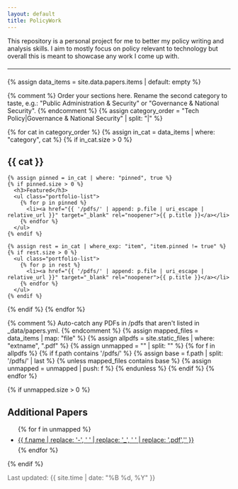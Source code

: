 ```yaml
---
layout: default
title: PolicyWork
---
```


<style>
.portfolio-list li { margin: 0.4rem 0; }
.small { color:#666; font-size:0.9rem; }
hr { margin: 1.25rem 0; }
</style>

<!-- Hero paragraph -->
This repository is a personal project for me to better my policy writing and analysis skills. I aim to mostly focus on policy relevant to technology but overall this is meant to showcase any work I come up with.

<hr/>

<!-- Category list built from _data/papers.yml -->
{% assign data_items = site.data.papers.items | default: empty %}

{% comment %}
Order your sections here. Rename the second category to taste, e.g.:
"Public Administration & Security" or "Governance & National Security".
{% endcomment %}
{% assign category_order = "Tech Policy|Governance & National Security" | split: "|" %}

{% for cat in category_order %}
  {% assign in_cat = data_items | where: "category", cat %}
  {% if in_cat.size > 0 %}
    <h2>{{ cat }}</h2>

    {% assign pinned = in_cat | where: "pinned", true %}
    {% if pinned.size > 0 %}
      <h3>Featured</h3>
      <ul class="portfolio-list">
        {% for p in pinned %}
          <li><a href="{{ '/pdfs/' | append: p.file | uri_escape | relative_url }}" target="_blank" rel="noopener">{{ p.title }}</a></li>
        {% endfor %}
      </ul>
    {% endif %}

    {% assign rest = in_cat | where_exp: "item", "item.pinned != true" %}
    {% if rest.size > 0 %}
      <ul class="portfolio-list">
        {% for p in rest %}
          <li><a href="{{ '/pdfs/' | append: p.file | uri_escape | relative_url }}" target="_blank" rel="noopener">{{ p.title }}</a></li>
        {% endfor %}
      </ul>
    {% endif %}
  {% endif %}
{% endfor %}

{% comment %}
Auto-catch any PDFs in /pdfs that aren't listed in _data/papers.yml.
{% endcomment %}
{% assign mapped_files = data_items | map: "file" %}
{% assign allpdfs = site.static_files | where: "extname", ".pdf" %}
{% assign unmapped = "" | split: "" %}
{% for f in allpdfs %}
  {% if f.path contains '/pdfs/' %}
    {% assign base = f.path | split: '/pdfs/' | last %}
    {% unless mapped_files contains base %}
      {% assign unmapped = unmapped | push: f %}
    {% endunless %}
  {% endif %}
{% endfor %}

{% if unmapped.size > 0 %}
<h2>Additional Papers</h2>
<ul class="portfolio-list">
  {% for f in unmapped %}
    <li><a href="{{ f.path | uri_escape | relative_url }}" target="_blank" rel="noopener">
      {{ f.name | replace: '-', ' ' | replace: '_', ' ' | replace: '.pdf','' }}
    </a></li>
  {% endfor %}
</ul>
{% endif %}

<p class="small">Last updated: {{ site.time | date: "%B %d, %Y" }}</p>




